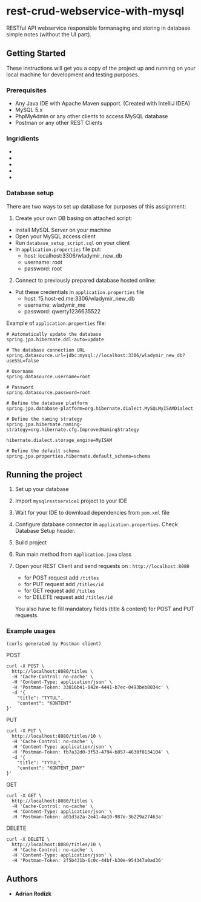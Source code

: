 # rest-crud-webservice-with-mysql

RESTful API webservice responsible formanaging and storing in database simple notes (without the UI part).

## Getting Started

These instructions will get you a copy of the project up and running on your local machine for development and testing purposes.

### Prerequisites

* Any Java IDE with Apache Maven support. (Created with IntelliJ IDEA)
* MySQL 5.x
* PhpMyAdmin or any other clients to access MySQL database
* Postman or any other REST Clients

### Ingridients

*
*
*
*
*


### Database setup

There are two ways to set up database for purposes of this assignment:

1. Create your own DB basing on attached script:
  * Install MySQL Server on your machine
  * Open your MySQL access client
  * Run `database_setup_script.sql` on your client
  * In `application.properties` file put:
    - host: localhost:3306/wladymir_new_db
    - username: root
    - password: root
   

2. Connect to previously prepared database hosted online:
  * Put these credentials in `application.properties` file
    - host: f5.host-ed.me:3306/wladymir_new_db
    - username: wladymir_me
    - password: qwerty1236635522
  
  
  Example of `application.properties` file:
  
  ```
# Automatically update the database
spring.jpa.hibernate.ddl-auto=update

# The database connection URL
spring.datasource.url=jdbc:mysql://localhost:3306/wladymir_new_db?useSSL=false

# Username
spring.datasource.username=root

# Password
spring.datasource.password=root

# Define the database platform
spring.jpa.database-platform=org.hibernate.dialect.MySQLMyISAMDialect

# Define the naming strategy
spring.jpa.hibernate.naming-strategy=org.hibernate.cfg.ImprovedNamingStrategy

hibernate.dialect.storage_engine=MyISAM

# Define the default schema
spring.jpa.properties.hibernate.default_schema=schema

```
 
## Running the project

1. Set up your database
2. Import `mysqlrestservice1` project to your IDE
3. Wait for your IDE to download dependencies from `pom.xml` file
4. Configure database connector in `application.properties`. Check Database Setup header.
4. Build project
5. Run main method from `Application.java` class
6. Open your REST Client and send requests on : `http://localhost:8080`
   - for POST request add `/titles`
   - for PUT request add `/titles/id` 
   - for GET request add `/titles`
   - for DELETE request add `/titles/id`
   
   You also have to fill mandatory fields (title & content) for POST and PUT requests.
   
### Example usages
    (curls generated by Postman client)

POST
```
curl -X POST \
  http://localhost:8080/titles \
  -H 'Cache-Control: no-cache' \
  -H 'Content-Type: application/json' \
  -H 'Postman-Token: 33816b41-042e-4441-b7ec-0493beb8034c' \
  -d '{
	"title": "TYTUL",
	"content": "KONTENT"
}'
```

PUT
```
curl -X PUT \
  http://localhost:8080/titles/10 \
  -H 'Cache-Control: no-cache' \
  -H 'Content-Type: application/json' \
  -H 'Postman-Token: fb7a32d0-3f53-4794-b857-4630f8134104' \
  -d '{
	"title": "TYTUL",
	"content": "KONTENT_INNY"
}'
```

GET
```
curl -X GET \
  http://localhost:8080/titles \
  -H 'Cache-Control: no-cache' \
  -H 'Content-Type: application/json' \
  -H 'Postman-Token: a01d3a2a-2e41-4a10-987e-3b229a27463a'
```

DELETE
```
curl -X DELETE \
  http://localhost:8080/titles/10 \
  -H 'Cache-Control: no-cache' \
  -H 'Content-Type: application/json' \
  -H 'Postman-Token: 2f5b431b-6c0c-44bf-b30e-954347a0ad36'
```

## Authors

* **Adrian Rodizk** 
